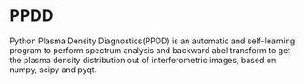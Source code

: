 # PPDD
Python Plasma Density Diagnostics(PPDD) is an automatic and self-learning program to perform spectrum analysis and backward abel transform to get the plasma density distribution out of interferometric images, based on numpy, scipy and pyqt.
